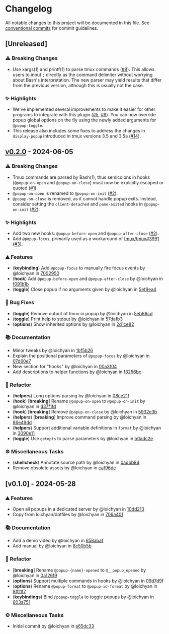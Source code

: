 # Changelog

All notable changes to this project will be documented in this file. See [conventional commits](https://www.conventionalcommits.org/) for commit guidelines.

## [Unreleased]

### ⚠️ Breaking Changes

- Use xargs(1) and printf(1) to parse tmux commands ([#8](https://github.com/loichyan/tmux-toggle-popup/pull/8)). This allows users to input `;` directly as the command delimiter without worrying about Bash's interpretation. The new parser may yield results that differ from the previous version, although this is usually not the case.

### ✨ Highlights

- We've implemented several improvements to make it easier for other programs to integrate with this plugin ([#5](https://github.com/loichyan/tmux-toggle-popup/pull/5), [#9](https://github.com/loichyan/tmux-toggle-popup/pull/9)). You can now override popup global options on the fly using the newly added arguments for `@popup-toggle`.
- This release also includes some fixes to address the changes in `display-popup` introduced in tmux versions 3.5 and 3.5a ([#14](https://github.com/loichyan/tmux-toggle-popup/pull/14)).

## [v0.2.0](https://github.com/loichyan/tmux-toggle-popup/compare/v0.1.0..v0.2.0) - 2024-06-05

### ⚠️ Breaking Changes

- Tmux commands are parsed by Bash(1), thus semicolons in hooks (`@popup-on-open` and `@popup-on-close`) must now be explicitly escaped or quoted ([#1](https://github.com/loichyan/tmux-toggle-popup/pull/1)).
- `@popup-on-open` is renamed to `@popup-on-init` ([#2](https://github.com/loichyan/tmux-toggle-popup/pull/2)).
- `@popup-on-close` is removed, as it cannot handle popup exits. Instead, consider setting the `client-detached` and `pane-exited` hooks in `@popup-on-init` ([#2](https://github.com/loichyan/tmux-toggle-popup/pull/2)).

### ✨ Highlights

- Add two new hooks: `@popup-before-open` and `@popup-after-close` ([#2](https://github.com/loichyan/tmux-toggle-popup/pull/2)).
- Add `@popup-focus`, primarily used as a workaround of [tmux/tmux#3991](https://github.com/tmux/tmux/issues/3991) ([#3](https://github.com/loichyan/tmux-toggle-popup/pull/3)).

### ⛰️ Features

- (**keybinding**) Add `@popup-focus` to manually fire focus events by @loichyan in [7002950](https://github.com/loichyan/tmux-toggle-popup/commit/700295042f452354a262ebd8941d7a3948229102)
- (**hook**) Add `@popup-before-open` and `@popup-after-close` by @loichyan in [f091b1b](https://github.com/loichyan/tmux-toggle-popup/commit/f091b1b02a5fb2a99a1c85c0c77afe242ecd1991)
- (**toggle**) Close popup if no arguments given by @loichyan in [5ef9ea4](https://github.com/loichyan/tmux-toggle-popup/commit/5ef9ea4d5c103ff8786722221eca939ef3dc1ea5)

### 🐛 Bug Fixes

- (**toggle**) Remove output of tmux in popup by @loichyan in [5eb66cd](https://github.com/loichyan/tmux-toggle-popup/commit/5eb66cd17ddaa030d4ea675513322aa1702d92c8)
- (**toggle**) Print help to stdout by @loichyan in [57dafb3](https://github.com/loichyan/tmux-toggle-popup/commit/57dafb3891bae7eb9bddf57d46c43636bddfa745)
- (**options**) Show inherited options by @loichyan in [2d1ce82](https://github.com/loichyan/tmux-toggle-popup/commit/2d1ce823e984111dff7ed880606140baa14f347f)

### 📚 Documentation

- Minor tweaks by @loichyan in [1bf5b26](https://github.com/loichyan/tmux-toggle-popup/commit/1bf5b263c33e35a46732705fbb609aa9f49e363c)
- Explain the positional parameters of `@popup-focus` by @loichyan in [07d60e7](https://github.com/loichyan/tmux-toggle-popup/commit/07d60e79c2905f6c682d24a25ed5cb3ac875c580)
- New section for "hooks" by @loichyan in [00a3f04](https://github.com/loichyan/tmux-toggle-popup/commit/00a3f047da4e64ba5e95bc1edb5d87224ffc17d5)
- Add descriptions to helper functions by @loichyan in [f3256bc](https://github.com/loichyan/tmux-toggle-popup/commit/f3256bc5cfe603b7bebd10bda6f76e1f137c46ef)

### 🚜 Refactor

- (**helpers**) Long options parsing by @loichyan in [08ce21f](https://github.com/loichyan/tmux-toggle-popup/commit/08ce21f89eb08847a2e7bd2a372de2e274f59623)
- (**hook**) [**breaking**] Rename `@popup-on-open` to `@popup-on-init` by @loichyan in [d37f1fd](https://github.com/loichyan/tmux-toggle-popup/commit/d37f1fd2a3982f4907a95baaa4d1e69e77a469b3)
- (**hook**) [**breaking**] Remove `@popup-on-close` by @loichyan in [5932e3b](https://github.com/loichyan/tmux-toggle-popup/commit/5932e3bf1113f2f47bb409ccfafc815957a40922)
- (**helpers**) [**breaking**] Improve command parsing by @loichyan in [86e49dd](https://github.com/loichyan/tmux-toggle-popup/commit/86e49dd9ea66a61845afc29a76ef78d6d4a41a0d)
- (**helpers**) Support additional variable definitions in `format` by @loichyan in [3090e11](https://github.com/loichyan/tmux-toggle-popup/commit/3090e115ea4e761bafa65046e47c93a1f7ce1d2e)
- (**toggle**) Use `getopts` to parse parameters by @loichyan in [b0adc2e](https://github.com/loichyan/tmux-toggle-popup/commit/b0adc2ebf7092915a8403ba1d3d0db45f753a1de)

### ⚙️ Miscellaneous Tasks

- (**shellcheck**) Annotate source path by @loichyan in [0adbb84](https://github.com/loichyan/tmux-toggle-popup/commit/0adbb843bfc44c9497212315ec52ab2e78a08003)
- Remove obsolete assets by @loichyan in [caf96dc](https://github.com/loichyan/tmux-toggle-popup/commit/caf96dc2ca9ad6509cc5620d6d2663d3c14b4863)

## [v0.1.0] - 2024-05-28

### ⛰️ Features

- Open all popups in a dedicated server by @loichyan in [10dd213](https://github.com/loichyan/tmux-toggle-popup/commit/10dd213b2e16e2fe3549c16d4a08f8d72802bec1)
- Copy from loichyan/dotfiles by @loichyan in [706a401](https://github.com/loichyan/tmux-toggle-popup/commit/706a401ea67a4b68d329c0a3655b6a25243e5883)

### 📚 Documentation

- Add a demo video by @loichyan in [658abaf](https://github.com/loichyan/tmux-toggle-popup/commit/658abaf17dc957e62f749457e8277bcfdf48fc8b)
- Add manual by @loichyan in [8c50b5b](https://github.com/loichyan/tmux-toggle-popup/commit/8c50b5b180e55717a624a3eb3ad6ffc40ffcd173)

### 🚜 Refactor

- [**breaking**] Rename `@popup-{name}-opened` to `@__popup_opened` by @loichyan in [0a126f9](https://github.com/loichyan/tmux-toggle-popup/commit/0a126f99772415f8bfc6f2031d557abb260bd71e)
- (**options**) Support multiple commands in hooks by @loichyan in [09d7d9f](https://github.com/loichyan/tmux-toggle-popup/commit/09d7d9f7798f17403dc61640b82f8254af9d7510)
- (**options**) Rename `@popup-format` to `@popup-id-format` by @loichyan in [8fff1f7](https://github.com/loichyan/tmux-toggle-popup/commit/8fff1f790e49a8308a57a8a32d217f74726d7f5a)
- (**keybindings**) Bind `@popup-toggle` to toggle popups by @loichyan in [803a751](https://github.com/loichyan/tmux-toggle-popup/commit/803a7515df97e931830d90a0d25ec27812368711)

### ⚙️ Miscellaneous Tasks

- Initial commit by @loichyan in [a65dc33](https://github.com/loichyan/tmux-toggle-popup/commit/a65dc33b84a0953a3dee4580ebb2729e460f2163)

<!-- generated by git-cliff -->
